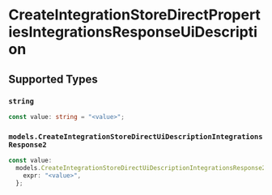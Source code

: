 # CreateIntegrationStoreDirectPropertiesIntegrationsResponseUiDescription


## Supported Types

### `string`

```typescript
const value: string = "<value>";
```

### `models.CreateIntegrationStoreDirectUiDescriptionIntegrationsResponse2`

```typescript
const value:
  models.CreateIntegrationStoreDirectUiDescriptionIntegrationsResponse2 = {
    expr: "<value>",
  };
```

